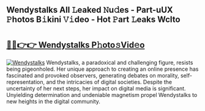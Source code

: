 ## Wendystalks All 𝙻eaked 𝙽u𝚍es - Part-uUX 𝙿hotos B𝚒kini 𝚅𝚒deo - Hot 𝙿art 𝙻eaks WcIto

# <h2><a href="http://ld6n6q.urlbe.top/?page=Wendystalks">🔗🔗👉👉 Wendystalks P𝚑oto𝚜Vid𝚎o</a></h2>

[![Wendystalks](https://i.imgur.com/eBuTRDB.gif)](http://ld6n6q.urlbe.top/?page=Wendystalks)
Wendystalks, a paradoxical and challenging figure, resists being pigeonholed. Her unique approach to creating an online presence has fascinated and provoked observers, generating debates on morality, self-representation, and the intricacies of digital societies. Despite the uncertainty of her next steps, her impact on digital media is significant. Unyielding determination and undeniable magnetism propel Wendystalks to new heights in the digital community.
